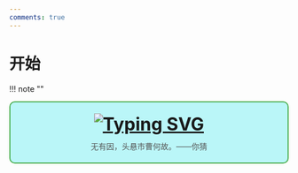 ```yaml
---
comments: true
---
```

# 开始

!!! note "" 
    <div style="border: 2px solid #4CAF50; border-radius: 10px; padding: 20px; background-color: #baf6f8; text-align: center;">
        <div style="font-size: 32px; font-weight: bold; margin-bottom: 10px;">
            [![Typing SVG](https://readme-typing-svg.demolab.com?font=LXGW+WenKai+Screen+GB+Screen&weight=700&size=27&pause=1000&color=000000&background=FFC18800&center=true&vCenter=true&width=435&lines=%E3%80%8E%e6%88%91%e5%a5%bd%e5%83%8f%e4%b8%80%e5%a4%b4%e7%89%9b%ef%bc%8c%e4%ba%a6%e6%88%96%e4%b8%ba%e9%a9%ac%E3%80%8F)](https://git.io/typing-svg)
        </div>
        <div style="font-size: 14px; color: #555;">
            无有因，头悬市曹何故。——你猜
        </div>
    </div>